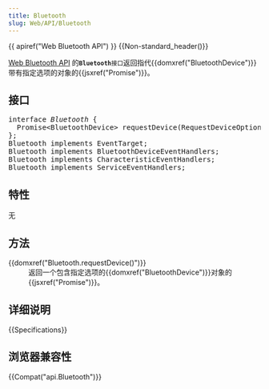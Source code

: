 ```yaml
---
title: Bluetooth
slug: Web/API/Bluetooth
---
```

<p>{{ apiref("Web Bluetooth API") }} {{Non-standard_header()}}</p>

<p><a href="/Web/API/Web_Bluetooth_API">Web Bluetooth API</a> 的<strong><code>Bluetooth</code></strong><code>接口</code>返回指代{{domxref("BluetoothDevice")}}带有指定选项的对象的{{jsxref("Promise")}}。</p>

<h2 id="接口">接口</h2>

<pre class="syntaxbox">interface <dfn>Bluetooth</dfn> {
  Promise&lt;BluetoothDevice&gt; requestDevice(RequestDeviceOptions <dfn>options</dfn>);
};
Bluetooth implements EventTarget;
Bluetooth implements BluetoothDeviceEventHandlers;
Bluetooth implements CharacteristicEventHandlers;
Bluetooth implements ServiceEventHandlers;</pre>

<h2 id="特性">特性</h2>

<p>无</p>

<h2 id="方法">方法</h2>

<dl>
 <dt>{{domxref("Bluetooth.requestDevice()")}}</dt>
 <dd>返回一个包含指定选项的{{domxref("BluetoothDevice")}}对象的{{jsxref("Promise")}}。</dd>
</dl>

<h2 id="详细说明">详细说明</h2>

{{Specifications}}

<h2 id="浏览器兼容性">浏览器兼容性</h2>

{{Compat("api.Bluetooth")}}
